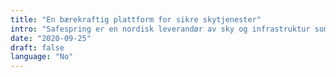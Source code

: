 ```yaml
---
title: "En bærekraftig plattform for sikre skytjenester"
intro: "Safespring er en nordisk leverandør av sky og infrastruktur som en tjeneste. Vår plattform er basert på åpen kildekode og åpne standarder. Opplev fordelene med skyen der du beholder kontrollen og digital suverenitet."
date: "2020-09-25"
draft: false
language: "No"
---
```

